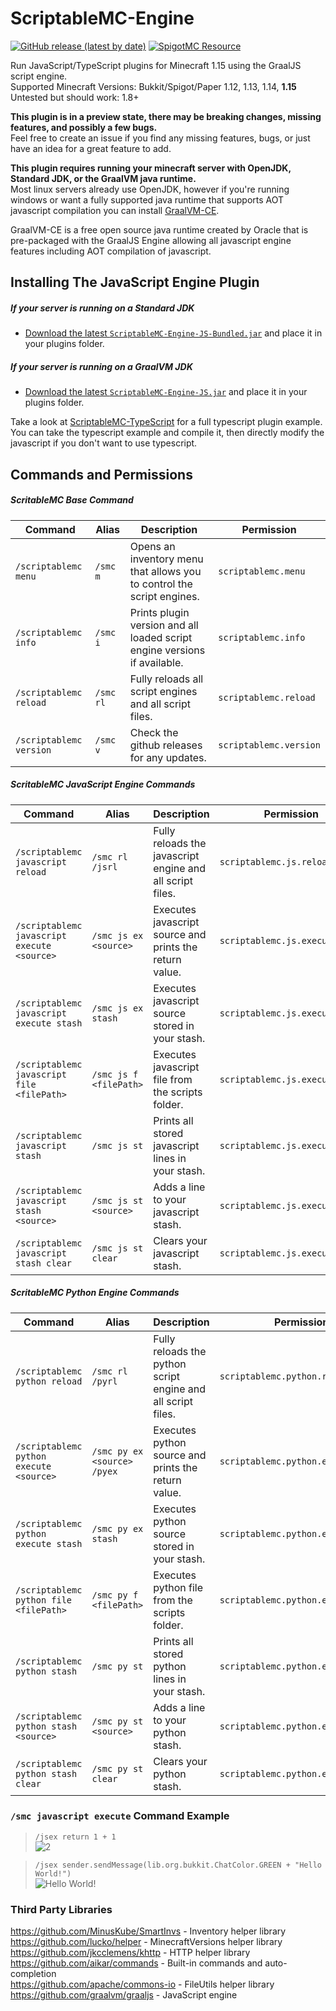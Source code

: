 # ScriptableMC-Engine

[![GitHub release (latest by date)](https://img.shields.io/github/v/release/astorks/ScriptableMC-Engine?label=ScriptableMC&style=for-the-badge)](https://github.com/astorks/ScriptableMC-Engine/releases/latest)
[![SpigotMC Resource](https://img.shields.io/badge/SpigotMC-Resource-yellow?style=for-the-badge)](https://www.spigotmc.org/resources/scriptablemc-engine.74690/)

Run JavaScript/TypeScript plugins for Minecraft 1.15 using the GraalJS script engine.<br />
Supported Minecraft Versions: Bukkit/Spigot/Paper 1.12, 1.13, 1.14, **1.15**<br />
Untested but should work: 1.8+

**This plugin is in a preview state, there may be breaking changes, missing features, and possibly a few bugs.**<br >
Feel free to create an issue if you find any missing features, bugs, or just have an idea for a great feature to add.

**This plugin requires running your minecraft server with OpenJDK, Standard JDK, or the GraalVM java runtime.**<br >
Most linux servers already use OpenJDK, however if you're running windows or want a fully supported java runtime that supports AOT javascript compilation you can install [GraalVM-CE](https://github.com/graalvm/graalvm-ce-builds/releases/latest).

GraalVM-CE is a free open source java runtime created by Oracle that is pre-packaged with the GraalJS Engine allowing all javascript engine features including AOT compilation of javascript.

## Installing The JavaScript Engine Plugin
##### If your server is running on a Standard JDK
- [Download the latest `ScriptableMC-Engine-JS-Bundled.jar`](https://github.com/astorks/ScriptableMC-Engine/releases/latest) and place it in your plugins folder.
##### If your server is running on a GraalVM JDK
- [Download the latest `ScriptableMC-Engine-JS.jar`](https://github.com/astorks/ScriptableMC-Engine/releases/latest) and place it in your plugins folder.

Take a look at [ScriptableMC-TypeScript](https://github.com/astorks/ScriptableMC-TypeScript) for a full typescript plugin example.
You can take the typescript example and compile it, then directly modify the javascript if you don't want to use typescript.

## Commands and Permissions
##### ScritableMC Base Command
| Command       | Alias         | Description                                           | Permission               |
| ------------- | ------------- |-----------------------------------------------------| ------------------------ |
| `/scriptablemc menu`   | `/smc m`       | Opens an inventory menu that allows you to control the script engines. | `scriptablemc.menu` |
| `/scriptablemc info`   | `/smc i`       | Prints plugin version and all loaded script engine versions if available. | `scriptablemc.info` |
| `/scriptablemc reload`   | `/smc rl`       | Fully reloads all script engines and all script files. | `scriptablemc.reload` |
| `/scriptablemc version`   | `/smc v`       | Check the github releases for any updates. | `scriptablemc.version` |

##### ScritableMC JavaScript Engine Commands
| Command       | Alias         | Description                                           | Permission               |
| ------------- | ------------- |-----------------------------------------------------| ------------------------ |
| `/scriptablemc javascript reload`   | `/smc rl /jsrl`       | Fully reloads the javascript engine and all script files. | `scriptablemc.js.reload` |
| `/scriptablemc javascript execute <source>`   | `/smc js ex <source>`       | Executes javascript source and prints the return value. | `scriptablemc.js.execute` |
| `/scriptablemc javascript execute stash`   | `/smc js ex stash`       | Executes javascript source stored in your stash. | `scriptablemc.js.execute` |
| `/scriptablemc javascript file <filePath>`   | `/smc js f <filePath>`       | Executes javascript file from the scripts folder. | `scriptablemc.js.execute.file` |
| `/scriptablemc javascript stash`   | `/smc js st`       | Prints all stored javascript lines in your stash. | `scriptablemc.js.execute` |
| `/scriptablemc javascript stash <source>`   | `/smc js st <source>`       | Adds a line to your javascript stash. | `scriptablemc.js.execute` |
| `/scriptablemc javascript stash clear`   | `/smc js st clear`       | Clears your javascript stash. | `scriptablemc.js.execute` |

##### ScritableMC Python Engine Commands
| Command       | Alias         | Description                                           | Permission               |
| ------------- | ------------- |-----------------------------------------------------| ------------------------ |
| `/scriptablemc python reload`   | `/smc rl /pyrl`       | Fully reloads the python script engine and all script files. | `scriptablemc.python.reload` |
| `/scriptablemc python execute <source>`   | `/smc py ex <source> /pyex`       | Executes python source and prints the return value. | `scriptablemc.python.execute` |
| `/scriptablemc python execute stash`   | `/smc py ex stash`       | Executes python source stored in your stash. | `scriptablemc.python.execute` |
| `/scriptablemc python file <filePath>`   | `/smc py f <filePath>`       | Executes python file from the scripts folder. | `scriptablemc.python.execute.file` |
| `/scriptablemc python stash`   | `/smc py st`       | Prints all stored python lines in your stash. | `scriptablemc.python.execute` |
| `/scriptablemc python stash <source>`   | `/smc py st <source>`       | Adds a line to your python stash. | `scriptablemc.python.execute` |
| `/scriptablemc python stash clear`   | `/smc py st clear`       | Clears your python stash. | `scriptablemc.python.execute` |

### `/smc javascript execute` Command Example
> `/jsex return 1 + 1` <br>
> ![2](https://i.imgur.com/1MkiDxW.png)

> `/jsex sender.sendMessage(lib.org.bukkit.ChatColor.GREEN + "Hello World!")` <br>
> ![Hello World!](https://i.imgur.com/1dzwpqy.png)


### Third Party Libraries
https://github.com/MinusKube/SmartInvs - Inventory helper library<br />
https://github.com/lucko/helper - MinecraftVersions helper library<br />
https://github.com/jkcclemens/khttp - HTTP helper library<br />
https://github.com/aikar/commands - Built-in commands and auto-completion<br />
https://github.com/apache/commons-io - FileUtils helper library<br />
https://github.com/graalvm/graaljs - JavaScript engine
